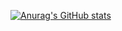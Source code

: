 [![Anurag's GitHub stats](https://github-readme-stats.vercel.app/api?username=wulu-epic)](https://github.com/anuraghazra/github-readme-stats)

